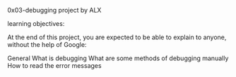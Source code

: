 0x03-debugging project by ALX

learning objectives:

At the end of this project, you are expected to be able to explain to anyone, without the help of Google:

General
What is debugging
What are some methods of debugging manually
How to read the error messages
